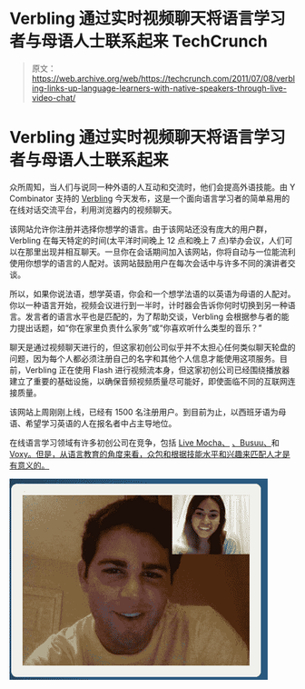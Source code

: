 # Verbling 通过实时视频聊天将语言学习者与母语人士联系起来 TechCrunch

> 原文：<https://web.archive.org/web/https://techcrunch.com/2011/07/08/verbling-links-up-language-learners-with-native-speakers-through-live-video-chat/>

# Verbling 通过实时视频聊天将语言学习者与母语人士联系起来

众所周知，当人们与说同一种外语的人互动和交流时，他们会提高外语技能。由 Y Combinator 支持的 [Verbling](https://web.archive.org/web/20230204224648/http://verbling.com/) 今天发布，这是一个面向语言学习者的简单易用的在线对话交流平台，利用浏览器内的视频聊天。

该网站允许你注册并选择你想学的语言。由于该网站还没有庞大的用户群，Verbling 在每天特定的时间(太平洋时间晚上 12 点和晚上 7 点)举办会议，人们可以在那里出现并相互聊天。一旦你在会话期间加入该网站，你将自动与一位能流利使用你想学的语言的人配对。该网站鼓励用户在每次会话中与许多不同的演讲者交谈。

所以，如果你说法语，想学英语，你会和一个想学法语的以英语为母语的人配对。你以一种语言开始，视频会议进行到一半时，计时器会告诉你何时切换到另一种语言。发言者的语言水平也是匹配的，为了帮助交谈，Verbling 会根据参与者的能力提出话题，如“你在家里负责什么家务”或“你喜欢听什么类型的音乐？”

聊天是通过视频聊天进行的，但这家初创公司似乎并不太担心任何类似聊天轮盘的问题，因为每个人都必须注册自己的名字和其他个人信息才能使用这项服务。目前，Verbling 正在使用 Flash 进行视频流本身，但这家初创公司已经围绕播放器建立了重要的基础设施，以确保音频视频质量尽可能好，即使面临不同的互联网连接质量。

该网站上周刚刚上线，已经有 1500 名注册用户。到目前为止，以西班牙语为母语、希望学习英语的人在报名者中占主导地位。

在线语言学习领域有许多初创公司在竞争，包括 [Live Mocha、](https://web.archive.org/web/20230204224648/http://www.crunchbase.com/product/livemocha) [、Busuu、](https://web.archive.org/web/20230204224648/https://techcrunch.com/2011/04/21/busuu-raises-angel-round-from-fon-founder-martin-varsavsky/)和 [Voxy。但是，从语言教育的角度来看，众包和根据技能水平和兴趣来匹配人才是有意义的。](https://web.archive.org/web/20230204224648/https://techcrunch.com/2010/12/21/voxy-2/)

![](img/d13e749571c909a52d9e26c376ca4e24.png)